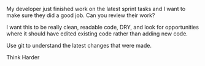 My developer just finished work on the latest sprint tasks and I want to make sure they did a good job. Can you review their work?

I want this to be really clean, readable code, DRY, and look for opportunities where it should have edited existing code rather than adding new code.

Use git to understand the latest changes that were made.

Think Harder